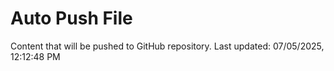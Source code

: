# Auto Push File

Content that will be pushed to GitHub repository.
Last updated: 07/05/2025, 12:12:48 PM